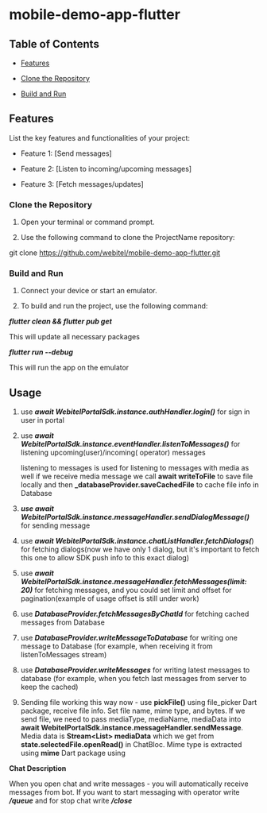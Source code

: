 # mobile-demo-app-flutter

## Table of Contents

- [Features](#features)

- [Clone the Repository](#clone-the-repository)

- [Build and Run](#build-and-run)

## Features

List the key features and functionalities of your project:

- Feature 1: [Send messages]

- Feature 2: [Listen to incoming/upcoming messages]

- Feature 3: [Fetch messages/updates]

### Clone the Repository

1. Open your terminal or command prompt.

2. Use the following command to clone the ProjectName repository:

git clone https://github.com/webitel/mobile-demo-app-flutter.git

### Build and Run

1. Connect your device or start an emulator.

2. To build and run the project, use the following command:

**_flutter clean && flutter pub get_**

This will update all necessary packages

**_flutter run --debug_**

This will run the app on the emulator

## Usage

1. use **_await WebitelPortalSdk.instance.authHandler.login()_** for sign in user in portal

2. use **_await WebitelPortalSdk.instance.eventHandler.listenToMessages()_** for listening upcoming(user)/incoming(
   operator)
   messages

   listening to messages is used for listening to messages with media as well if we receive media message we call
   **await writeToFile** to save file locally and then **_databaseProvider.saveCachedFile** to cache file info in
   Database

3. **_use await WebitelPortalSdk.instance.messageHandler.sendDialogMessage()_** for sending message

4. use **_await WebitelPortalSdk.instance.chatListHandler.fetchDialogs(_**) for fetching dialogs(now we have only 1
   dialog, but it's important to fetch this one to allow SDK push info to this exact dialog)

5. use **_await WebitelPortalSdk.instance.messageHandler.fetchMessages(limit: 20)_** for fetching messages, and you
   could
   set limit and offset for pagination(example of usage offset is still under work)

6. use **_DatabaseProvider.fetchMessagesByChatId_** for fetching cached messages from Database

7. use **_DatabaseProvider.writeMessageToDatabase_** for writing one message to Database (for example, when receiving it
   from
   listenToMessages stream)

8. use **_DatabaseProvider.writeMessages_** for writing latest messages to database (for example, when you fetch last
   messages
   from server to keep the cached)

9. Sending file working this way now - use **pickFile()** using file_picker Dart package, receive file info. Set file
   name, mime type, and bytes. If we send file, we need to pass mediaType, mediaName, mediaData into **await
   WebitelPortalSdk.instance.messageHandler.sendMessage**. Media data is **Stream<List<int>> mediaData** which we get
   from **state.selectedFile.openRead()** in ChatBloc. Mime type is extracted using **mime** Dart package
   using

**Chat Description**

When you open chat and write messages - you will automatically receive messages from bot. If you want to start messaging
with operator write _**/queue**_ and for stop chat write _**/close**_